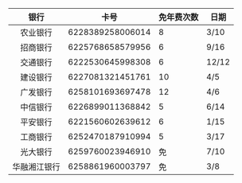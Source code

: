 |     银行     | 卡号             | 免年费次数 | 日期  |
| :----------: | ---------------- | ---------- | ----- |
|   农业银行   | 6228389258006014 | 8          | 3/10  |
|   招商银行   | 6225768658579956 | 6          | 9/16  |
|   交通银行   | 6222530645998308 | 6          | 12/12 |
|   建设银行   | 6227081321451761 | 10         | 4/5   |
|   广发银行   | 6258101693697478 | 12         | 4/6   |
|   中信银行   | 6226899011368842 | 5          | 6/14  |
|   平安银行   | 6221560602639612 | 6          | 1/15  |
|   工商银行   | 6252470187910994 | 5          | 3/17  |
|   光大银行   | 6259760023946910 | 免         | 7/10  |
| 华融湘江银行 | 6258861960003797 | 免         | 3/8   |

